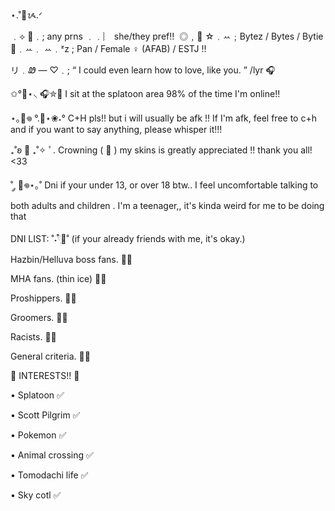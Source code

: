 ⋆.˚🦋ᝰ.ᐟ

﹒⟡ 📌﹒; any prns ﹒﹒︴ she/they pref!!  ◎﹐📎
☆﹒ꕀ﹔Bytez / Bytes / Bytie 🌊﹒ꕀ﹒
ꕀ﹒ᶻz ; Pan / Female ♀️ (AFAB) / ESTJ !!

リ﹒Ꮺ — ♡﹒; “ I could even learn how to love, like you. ” /lyr 🎧


✩°🌊⋆⸜ 🎧✮🫧
I sit at the splatoon area 98% of the time I'm online!!

⋆｡🌊𖦹 °.🐚⋆❀˖°
C+H pls!! but i will usually be afk !! If I'm afk, feel free to c+h and
if you want to say anything, please whisper it!!!


₊˚ʚ 🧊 ₊˚✧ ﾟ.
Crowning ( 👑 ) my skins is greatly appreciated !! thank you all! <33

˚ ༘ 🦕𖦹⋆｡˚
Dni if your under 13, or over 18 btw.. I feel uncomfortable talking to both 
adults and children . I'm a teenager,, it's kinda weird for me to be doing that 

DNI LIST: ˚˖𓍢ִ໋🦢˚ (if your already friends with me, it's okay.)

Hazbin/Helluva boss fans. 🚩🚫


MHA fans. (thin ice) 🚩🚫

Proshippers. 🚩🚫

Groomers. 🚩🚫

Racists. 🚩🚫

General criteria. 🚩🚫


🎉 INTERESTS!! 🎉

• Splatoon ✅️

• Scott Pilgrim ✅️

• Pokemon ✅️

• Animal crossing ✅️

• Tomodachi life ✅️

• Sky cotl ✅️
